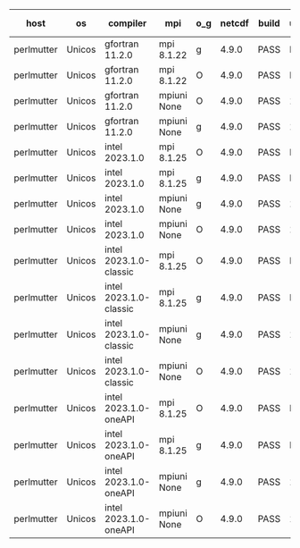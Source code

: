 

| host     | os       | compiler                              | mpi                      | o_g        | netcdf        | build       | u_pass          | u_fail          | s_pass            | s_fail            | e_pass             | e_fail             | nuopc_pass       | nuopc_fail       | artifacts link          |
|----------|----------|---------------------------------------|--------------------------|------------|---------------|-------------|-----------------|-----------------|-------------------|-------------------|--------------------|--------------------|------------------|------------------|-------------------------|
| perlmutter | Unicos | gfortran 11.2.0 | mpi 8.1.22  | g | 4.9.0  | PASS | None | None | None | None | None | None | None | None | <a href="https://github.com/esmf-org/esmf-test-artifacts/tree/36ef90e052518ed48fbb428caa75dd6ced3eaca7/fix_darshan/gfortran/11.2.0/g/mpi/8.1.22" target="_blank">36ef90e</a> | 
| perlmutter | Unicos | gfortran 11.2.0 | mpi 8.1.22  | O | 4.9.0  | PASS | None | None | None | None | None | None | None | None | <a href="https://github.com/esmf-org/esmf-test-artifacts/tree/512e182ea8c8414613cbcef99f69edec1d7b948f/fix_darshan/gfortran/11.2.0/O/mpi/8.1.22" target="_blank">512e182</a> | 
| perlmutter | Unicos | gfortran 11.2.0 | mpiuni None  | O | 4.9.0  | PASS | 12377 | 15 | 8 | 0 | 44 | 0 | None | None | <a href="https://github.com/esmf-org/esmf-test-artifacts/tree/5d817c471ec7317c0ee60c841f4d3c53b48c079c/fix_darshan/gfortran/11.2.0/O/mpiuni/None" target="_blank">5d817c4</a> | 
| perlmutter | Unicos | gfortran 11.2.0 | mpiuni None  | g | 4.9.0  | PASS | 12377 | 15 | 8 | 0 | 44 | 0 | None | None | <a href="https://github.com/esmf-org/esmf-test-artifacts/tree/02614015fe9a0bbba48c7ff276f99cde866d57fc/fix_darshan/gfortran/11.2.0/g/mpiuni/None" target="_blank">0261401</a> | 
| perlmutter | Unicos | intel 2023.1.0 | mpi 8.1.25  | O | 4.9.0  | PASS | None | None | None | None | None | None | None | None | <a href="https://github.com/esmf-org/esmf-test-artifacts/tree/eb0e063e70993418184cc86c1eedf549c9b16703/fix_darshan/intel/2023.1.0/O/mpi/8.1.25" target="_blank">eb0e063</a> | 
| perlmutter | Unicos | intel 2023.1.0 | mpi 8.1.25  | g | 4.9.0  | PASS | None | None | None | None | None | None | None | None | <a href="https://github.com/esmf-org/esmf-test-artifacts/tree/43920f3d08266f7cd1bd0aa64c985bc741adaf93/fix_darshan/intel/2023.1.0/g/mpi/8.1.25" target="_blank">43920f3</a> | 
| perlmutter | Unicos | intel 2023.1.0 | mpiuni None  | g | 4.9.0  | PASS | 12377 | 15 | 8 | 0 | 44 | 0 | None | None | <a href="https://github.com/esmf-org/esmf-test-artifacts/tree/27da446941761fc8ed74d3e595ef0cf1cbd64762/fix_darshan/intel/2023.1.0/g/mpiuni/None" target="_blank">27da446</a> | 
| perlmutter | Unicos | intel 2023.1.0 | mpiuni None  | O | 4.9.0  | PASS | 12377 | 15 | 8 | 0 | 44 | 0 | None | None | <a href="https://github.com/esmf-org/esmf-test-artifacts/tree/b625bd4bfa925213bd2d9312cda45c6ce706fec1/fix_darshan/intel/2023.1.0/O/mpiuni/None" target="_blank">b625bd4</a> | 
| perlmutter | Unicos | intel 2023.1.0-classic | mpi 8.1.25  | O | 4.9.0  | PASS | None | None | None | None | None | None | None | None | <a href="https://github.com/esmf-org/esmf-test-artifacts/tree/b05c992a9d78b1b62ceea48a8e4980c2ad89b65e/fix_darshan/intel/2023.1.0-classic/O/mpi/8.1.25" target="_blank">b05c992</a> | 
| perlmutter | Unicos | intel 2023.1.0-classic | mpi 8.1.25  | g | 4.9.0  | PASS | None | None | None | None | None | None | None | None | <a href="https://github.com/esmf-org/esmf-test-artifacts/tree/249630fd80a4fd23b7a5719b31a38aed03c8a3ce/fix_darshan/intel/2023.1.0-classic/g/mpi/8.1.25" target="_blank">249630f</a> | 
| perlmutter | Unicos | intel 2023.1.0-classic | mpiuni None  | g | 4.9.0  | PASS | 12377 | 15 | 8 | 0 | 44 | 0 | None | None | <a href="https://github.com/esmf-org/esmf-test-artifacts/tree/0dc472d9f7a9ace370a6903e721172bc11ab3b0a/fix_darshan/intel/2023.1.0-classic/g/mpiuni/None" target="_blank">0dc472d</a> | 
| perlmutter | Unicos | intel 2023.1.0-classic | mpiuni None  | O | 4.9.0  | PASS | 12377 | 15 | 8 | 0 | 44 | 0 | None | None | <a href="https://github.com/esmf-org/esmf-test-artifacts/tree/615d46d52ce75963aa2cd6c853cb61fddd344c44/fix_darshan/intel/2023.1.0-classic/O/mpiuni/None" target="_blank">615d46d</a> | 
| perlmutter | Unicos | intel 2023.1.0-oneAPI | mpi 8.1.25  | O | 4.9.0  | PASS | None | None | None | None | None | None | None | None | <a href="https://github.com/esmf-org/esmf-test-artifacts/tree/0962d365ecdadc261ab1fd88bed3baab82e57bb5/fix_darshan/intel/2023.1.0-oneAPI/O/mpi/8.1.25" target="_blank">0962d36</a> | 
| perlmutter | Unicos | intel 2023.1.0-oneAPI | mpi 8.1.25  | g | 4.9.0  | PASS | None | None | None | None | None | None | None | None | <a href="https://github.com/esmf-org/esmf-test-artifacts/tree/179110a6bb62e708773ff031cf5b17b62aca255f/fix_darshan/intel/2023.1.0-oneAPI/g/mpi/8.1.25" target="_blank">179110a</a> | 
| perlmutter | Unicos | intel 2023.1.0-oneAPI | mpiuni None  | g | 4.9.0  | PASS | 12377 | 15 | 8 | 0 | 44 | 0 | None | None | <a href="https://github.com/esmf-org/esmf-test-artifacts/tree/f4a451bfcd13aab3fbb60a0f5a954913e65f5aa2/fix_darshan/intel/2023.1.0-oneAPI/g/mpiuni/None" target="_blank">f4a451b</a> | 
| perlmutter | Unicos | intel 2023.1.0-oneAPI | mpiuni None  | O | 4.9.0  | PASS | 12377 | 15 | 8 | 0 | 44 | 0 | None | None | <a href="https://github.com/esmf-org/esmf-test-artifacts/tree/4db3d0ed675d732bd9645f337810e291ce48ee5e/fix_darshan/intel/2023.1.0-oneAPI/O/mpiuni/None" target="_blank">4db3d0e</a> | 

